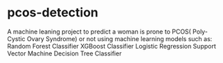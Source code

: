 # pcos-detection
A machine leaning project to predict a woman is prone to PCOS( Poly-Cystic Ovary Syndrome) or not using machine learning models such as:
Random Forest Classifier
XGBoost Classifier
Logistic Regression
Support Vector Machine
Decision Tree Classifier
